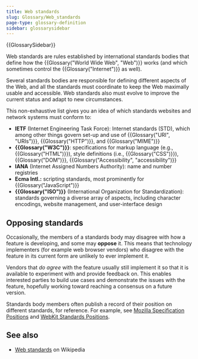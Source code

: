 ```yaml
---
title: Web standards
slug: Glossary/Web_standards
page-type: glossary-definition
sidebar: glossarysidebar
---
```


{{GlossarySidebar}}

Web standards are rules established by international standards bodies that define how the {{Glossary("World Wide Web", "Web")}} works (and which sometimes control the {{Glossary("Internet")}} as well).

Several standards bodies are responsible for defining different aspects of the Web, and all the standards must coordinate to keep the Web maximally usable and accessible. Web standards also must evolve to improve the current status and adapt to new circumstances.

This non-exhaustive list gives you an idea of which standards websites and network systems must conform to:

- **IETF** (Internet Engineering Task Force): Internet standards (STD), which among other things govern set-up and use of {{Glossary("URI", "URIs")}}, {{Glossary("HTTP")}}, and {{Glossary("MIME")}}
- **{{Glossary("W3C")}}**: specifications for markup language (e.g., {{Glossary("HTML")}}), style definitions (i.e., {{Glossary("CSS")}}), {{Glossary("DOM")}}, {{Glossary("Accessibility", "accessibility")}}
- **IANA** (Internet Assigned Numbers Authority): name and number registries
- **Ecma Intl.:** scripting standards, most prominently for {{Glossary("JavaScript")}}
- **{{Glossary("ISO")}}** (International Organization for Standardization): standards governing a diverse array of aspects, including character encodings, website management, and user-interface design

## Opposing standards

Occasionally, the members of a standards body may disagree with how a feature is developing, and some may **oppose** it. This means that technology implementers (for example web browser vendors) who disagree with the feature in its current form are unlikely to ever implement it.

Vendors that _do agree_ with the feature usually still implement it so that it is available to experiment with and provide feedback on. This enables interested parties to build use cases and demonstrate the issues with the feature, hopefully working toward reaching a consensus on a future version.

Standards body members often publish a record of their position on different standards, for reference. For example, see [Mozilla Specification Positions](https://mozilla.github.io/standards-positions/) and [WebKit Standards Positions](https://webkit.org/standards-positions/).

## See also

- [Web standards](https://en.wikipedia.org/wiki/Web_standards) on Wikipedia
